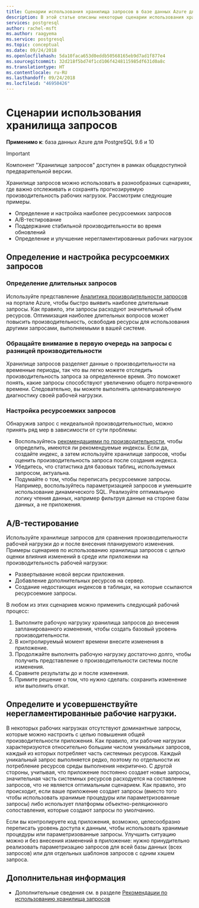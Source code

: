 ```yaml
---
title: Сценарии использования хранилища запросов в базе данных Azure для PostgreSQL
description: В этой статье описаны некоторые сценарии использования хранилища запросов в базе данных Azure для PostgreSQL.
services: postgresql
author: rachel-msft
ms.author: raagyema
ms.service: postgresql
ms.topic: conceptual
ms.date: 09/24/2018
ms.openlocfilehash: 5da10faca653d0eddb50568165eb9d7ad1f877e4
ms.sourcegitcommit: 32d218f5bd74f1cd106f4248115985df631d0a8c
ms.translationtype: HT
ms.contentlocale: ru-RU
ms.lasthandoff: 09/24/2018
ms.locfileid: "46950426"
---
```

# <a name="usage-scenarios-for-query-store"></a>Сценарии использования хранилища запросов

**Применимо к**: база данных Azure для PostgreSQL 9.6 и 10

> [!IMPORTANT]
> Компонент "Хранилище запросов" доступен в рамках общедоступной предварительной версии.

Хранилище запросов можно использовать в разнообразных сценариях, где важно отслеживать и сохранять прогнозируемую производительность рабочих нагрузок. Рассмотрим следующие примеры. 
- Определение и настройка наиболее ресурсоемких запросов 
- A/B-тестирование 
- Поддержание стабильной производительности во время обновлений 
- Определение и улучшение нерегламентированных рабочих нагрузок 

## <a name="identify-and-tune-expensive-queries"></a>Определение и настройка ресурсоемких запросов 

### <a name="identify-longest-running-queries"></a>Определение длительных запросов 
Используйте представление [Аналитика производительности запросов](concepts-query-performance-insight.md) на портале Azure, чтобы быстро выявить наиболее длительные запросы. Как правило, эти запросы расходуют значительный объем ресурсов. Оптимизация наиболее длительных вопросов может повысить производительность, освободив ресурсы для использования другими запросами, выполняемыми в вашей системе. 

### <a name="target-queries-with-performance-deltas"></a>Обращайте внимание в первую очередь на запросы с разницей производительности 
Хранилище запросов разделяет данные о производительности на временные периоды, так что вы легко можете отследить производительность запроса за определенное время. Это поможет понять, какие запросы способствуют увеличению общего потраченного времени. Следовательно, вы можете выполнять целенаправленную диагностику своей рабочей нагрузки.

### <a name="tuning-expensive-queries"></a>Настройка ресурсоемких запросов 
Обнаружив запрос с неидеальной производительностью, можно принять ряд мер в зависимости от сути проблемы: 
- Воспользуйтесь [рекомендациями по производительности](concepts-performance-recommendations.md), чтобы определить, имеются ли рекомендуемые индексы. Если да, создайте индекс, а затем используйте хранилище запросов, чтобы оценить производительность запроса после создания индекса. 
- Убедитесь, что статистика для базовых таблиц, используемых запросом, актуальна.
- Подумайте о том, чтобы переписать ресурсоемкие запросы. Например, воспользуйтесь параметризацией запросов и уменьшите использование динамического SQL. Реализуйте оптимальную логику чтения данных, например фильтруя данные на стороне базы данных, а не приложения. 


## <a name="ab-testing"></a>A/B-тестирование 
Используйте хранилище запросов для сравнения производительности рабочей нагрузки до и после внесения планируемого изменения. Примеры сценариев по использованию хранилища запросов с целью оценки влияния изменений в среде или приложении на производительность рабочей нагрузки: 
- Развертывание новой версии приложения. 
- Добавление дополнительных ресурсов на сервер. 
- Создание недостающих индексов в таблицах, на которые ссылаются ресурсоемкие запросы. 
 
В любом из этих сценариев можно применить следующий рабочий процесс: 
1. Выполните рабочую нагрузку хранилища запросов до внесения запланированного изменения, чтобы создать базовый уровень производительности. 
2. В контролируемый момент времени внесите изменения в приложение. 
3. Продолжайте выполнять рабочую нагрузку достаточно долго, чтобы получить представление о производительности системы после изменения. 
4. Сравните результаты до и после изменения. 
5. Примите решение о том, что нужно сделать: сохранить изменение или выполнить откат. 


## <a name="identify-and-improve-ad-hoc-workloads"></a>Определите и усовершенствуйте нерегламентированные рабочие нагрузки. 
В некоторых рабочих нагрузках отсутствуют доминантные запросы, которые можно настроить с целью повышения общей производительности приложения. Как правило, эти рабочие нагрузки характеризуются относительно большим числом уникальных запросов, каждый из которых потребляет часть системных ресурсов. Каждый уникальный запрос выполняется редко, поэтому по отдельности их потребление ресурсов среды выполнения некритично. С другой стороны, учитывая, что приложение постоянно создает новые запросы, значительная часть системных ресурсов расходуется на составление запросов, что не является оптимальным сценарием. Как правило, это происходит, если ваше приложение создает запросы (вместо того чтобы использовать хранимые процедуры или параметризованные запросы) либо использует платформы объектно-реляционного сопоставления, которые создают запросы по умолчанию. 
 
Если вы контролируете код приложения, возможно, целесообразно переписать уровень доступа к данным, чтобы использовать хранимые процедуры или параметризованные запросы. Улучшить ситуацию можно и без внесения изменений в приложение: нужно принудительно реализовать параметризацию запросов для всей базы данных (всех запросов) или для отдельных шаблонов запросов с одним хэшем запроса. 

## <a name="next-steps"></a>Дополнительная информация
- Дополнительные сведения см. в разделе [Рекомендации по использованию хранилища запросов](concepts-query-store-best-practices.md)